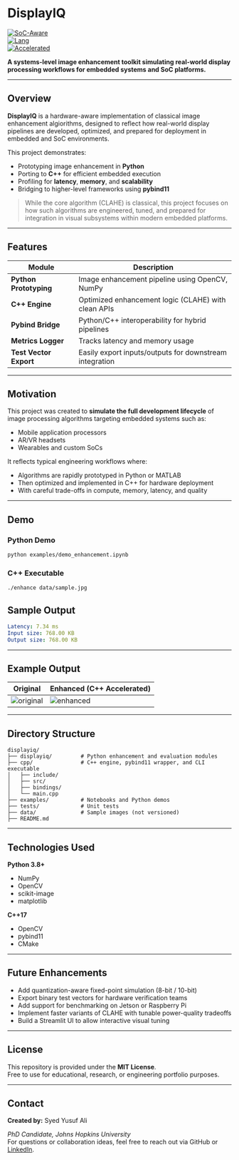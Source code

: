 # DisplayIQ
[![SoC-Aware](https://img.shields.io/badge/design-SoC--aware-blue.svg)](#)  
[![Lang](https://img.shields.io/badge/lang-Python%20%7C%20C%2B%2B-orange.svg)](#)  
[![Accelerated](https://img.shields.io/badge/acceleration-C++%20%2B%20Pybind11-brightgreen.svg)](#)

**A systems-level image enhancement toolkit simulating real-world display processing workflows for embedded systems and SoC platforms.**

---

## Overview

**DisplayIQ** is a hardware-aware implementation of classical image enhancement algiorithms, designed to reflect how real-world display pipelines are developed, optimized, and prepared for deployment in embedded and SoC environments.

This project demonstrates:
- Prototyping image enhancement in **Python**
- Porting to **C++** for efficient embedded execution
- Profiling for **latency**, **memory**, and **scalability**
- Bridging to higher-level frameworks using **pybind11**

> While the core algorithm (CLAHE) is classical, this project focuses on how such algorithms are engineered, tuned, and prepared for integration in visual subsystems within modern embedded platforms.

---

## Features

| Module | Description |
|--------|-------------|
| **Python Prototyping** | Image enhancement pipeline using OpenCV, NumPy |
| **C++ Engine** | Optimized enhancement logic (CLAHE) with clean APIs |
| **Pybind Bridge** | Python/C++ interoperability for hybrid pipelines |
| **Metrics Logger** | Tracks latency and memory usage |
| **Test Vector Export** | Easily export inputs/outputs for downstream integration |

---

## Motivation

This project was created to **simulate the full development lifecycle** of image processing algorithms targeting embedded systems such as:
- Mobile application processors
- AR/VR headsets
- Wearables and custom SoCs

It reflects typical engineering workflows where:
- Algorithms are rapidly prototyped in Python or MATLAB
- Then optimized and implemented in C++ for hardware deployment
- With careful trade-offs in compute, memory, latency, and quality

---
## Demo

### Python Demo

```bash
python examples/demo_enhancement.ipynb
```

### C++ Executable

```bash
./enhance data/sample.jpg
```

## Sample Output

```yaml
Latency: 7.34 ms
Input size: 768.00 KB
Output size: 768.00 KB
```
---

## Example Output

| Original | Enhanced (C++ Accelerated) |
|----------|----------------------------|
| ![original](assets/original.jpg) | ![enhanced](assets/enhanced.jpg) |

---

## Directory Structure

```plaintext
displayiq/
├── displayiq/         # Python enhancement and evaluation modules
├── cpp/               # C++ engine, pybind11 wrapper, and CLI executable
│   ├── include/
│   ├── src/
│   ├── bindings/
│   └── main.cpp
├── examples/          # Notebooks and Python demos
├── tests/             # Unit tests
├── data/              # Sample images (not versioned)
├── README.md
```

---

## Technologies Used

**Python 3.8+**
- NumPy  
- OpenCV  
- scikit-image  
- matplotlib  

**C++17**
- OpenCV  
- pybind11  
- CMake  

---

## Future Enhancements

- Add quantization-aware fixed-point simulation (8-bit / 10-bit)  
- Export binary test vectors for hardware verification teams  
- Add support for benchmarking on Jetson or Raspberry Pi  
- Implement faster variants of CLAHE with tunable power-quality tradeoffs  
- Build a Streamlit UI to allow interactive visual tuning  

---

## License

This repository is provided under the **MIT License**.  
Free to use for educational, research, or engineering portfolio purposes.

---

## Contact

**Created by:** Syed Yusuf Ali 

*PhD Candidate, Johns Hopkins University*  
For questions or collaboration ideas, feel free to reach out via GitHub or [LinkedIn](https://www.linkedin.com/in/syedyusufjhu/).



